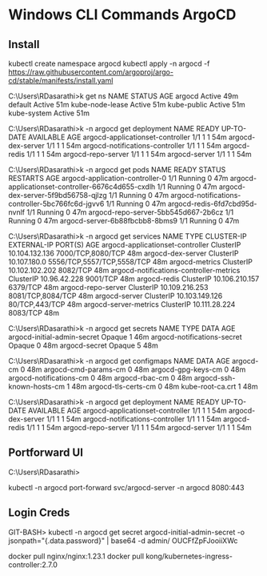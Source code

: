 # Windows CLI Commands ArgoCD


## Install
kubectl create namespace argocd
kubectl apply -n argocd -f https://raw.githubusercontent.com/argoproj/argo-cd/stable/manifests/install.yaml


C:\Users\RDasarathi>k get ns
NAME              STATUS   AGE
argocd            Active   49m
default           Active   51m
kube-node-lease   Active   51m
kube-public       Active   51m
kube-system       Active   51m

C:\Users\RDasarathi>k -n argocd get deployment
NAME                               READY   UP-TO-DATE   AVAILABLE   AGE
argocd-applicationset-controller   1/1     1            1           54m
argocd-dex-server                  1/1     1            1           54m
argocd-notifications-controller    1/1     1            1           54m
argocd-redis                       1/1     1            1           54m
argocd-repo-server                 1/1     1            1           54m
argocd-server                      1/1     1            1           54m

C:\Users\RDasarathi>k -n argocd  get pods
NAME                                                READY   STATUS    RESTARTS   AGE
argocd-application-controller-0                     1/1     Running   0          47m
argocd-applicationset-controller-6676c4d655-cxdlh   1/1     Running   0          47m
argocd-dex-server-5f9bd56758-qjlzg                  1/1     Running   0          47m
argocd-notifications-controller-5bc766fc6d-jgvv6    1/1     Running   0          47m
argocd-redis-6fd7cbd95d-nvnlf                       1/1     Running   0          47m
argocd-repo-server-5bb545d667-2b6cz                 1/1     Running   0          47m
argocd-server-6b88fbcbb8-8bms9                      1/1     Running   0          47m

C:\Users\RDasarathi>k -n argocd  get services
NAME                                      TYPE        CLUSTER-IP       EXTERNAL-IP   PORT(S)                      AGE
argocd-applicationset-controller          ClusterIP   10.104.132.136   <none>        7000/TCP,8080/TCP            48m
argocd-dex-server                         ClusterIP   10.107.180.0     <none>        5556/TCP,5557/TCP,5558/TCP   48m
argocd-metrics                            ClusterIP   10.102.102.202   <none>        8082/TCP                     48m
argocd-notifications-controller-metrics   ClusterIP   10.96.42.228     <none>        9001/TCP                     48m
argocd-redis                              ClusterIP   10.106.210.157   <none>        6379/TCP                     48m
argocd-repo-server                        ClusterIP   10.109.216.253   <none>        8081/TCP,8084/TCP            48m
argocd-server                             ClusterIP   10.103.149.126   <none>        80/TCP,443/TCP               48m
argocd-server-metrics                     ClusterIP   10.111.28.224    <none>        8083/TCP                     48m

C:\Users\RDasarathi>k -n argocd  get secrets
NAME                          TYPE     DATA   AGE
argocd-initial-admin-secret   Opaque   1      46m
argocd-notifications-secret   Opaque   0      48m
argocd-secret                 Opaque   5      48m

C:\Users\RDasarathi>k -n argocd  get configmaps
NAME                        DATA   AGE
argocd-cm                   0      48m
argocd-cmd-params-cm        0      48m
argocd-gpg-keys-cm          0      48m
argocd-notifications-cm     0      48m
argocd-rbac-cm              0      48m
argocd-ssh-known-hosts-cm   1      48m
argocd-tls-certs-cm         0      48m
kube-root-ca.crt            1      48m


C:\Users\RDasarathi>k -n argocd get deployment
NAME                               READY   UP-TO-DATE   AVAILABLE   AGE
argocd-applicationset-controller   1/1     1            1           54m
argocd-dex-server                  1/1     1            1           54m
argocd-notifications-controller    1/1     1            1           54m
argocd-redis                       1/1     1            1           54m
argocd-repo-server                 1/1     1            1           54m
argocd-server                      1/1     1            1           54m


## Portforward UI
C:\Users\RDasarathi>

kubectl -n argocd port-forward svc/argocd-server -n argocd 8080:443

## Login Creds
GIT-BASH> kubectl -n argocd get secret argocd-initial-admin-secret -o jsonpath="{.data.password}" | base64 -d
admin/ OUCFfZpFJooiiXWc


docker pull nginx/nginx:1.23.1
docker pull kong/kubernetes-ingress-controller:2.7.0